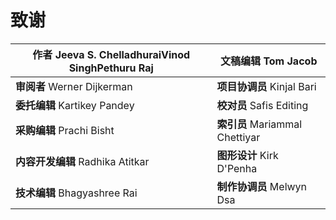 # 致谢

| **作者**  Jeeva S. ChelladhuraiVinod SinghPethuru Raj | **文稿编辑**  Tom Jacob |
| --- | --- |
| **审阅者** Werner Dijkerman | **项目协调员**  Kinjal Bari |
| **委托编辑**  Kartikey Pandey | **校对员**  Safis Editing |
| **采购编辑**  Prachi Bisht | **索引员**  Mariammal Chettiyar |
| **内容开发编辑**  Radhika Atitkar | **图形设计**  Kirk D'Penha |
| **技术编辑**  Bhagyashree Rai | **制作协调员**  Melwyn Dsa |
